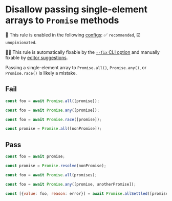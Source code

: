 # Disallow passing single-element arrays to `Promise` methods

💼 This rule is enabled in the following [configs](https://github.com/sindresorhus/eslint-plugin-unicorn#recommended-config): ✅ `recommended`, ☑️ `unopinionated`.

🔧💡 This rule is automatically fixable by the [`--fix` CLI option](https://eslint.org/docs/latest/user-guide/command-line-interface#--fix) and manually fixable by [editor suggestions](https://eslint.org/docs/latest/use/core-concepts#rule-suggestions).

<!-- end auto-generated rule header -->
<!-- Do not manually modify this header. Run: `npm run fix:eslint-docs` -->

Passing a single-element array to `Promise.all()`, `Promise.any()`, or `Promise.race()` is likely a mistake.

## Fail

```js
const foo = await Promise.all([promise]);
```

```js
const foo = await Promise.any([promise]);
```

```js
const foo = await Promise.race([promise]);
```

```js
const promise = Promise.all([nonPromise]);
```

## Pass

```js
const foo = await promise;
```

```js
const promise = Promise.resolve(nonPromise);
```

```js
const foo = await Promise.all(promises);
```

```js
const foo = await Promise.any([promise, anotherPromise]);
```

```js
const [{value: foo, reason: error}] = await Promise.allSettled([promise]);
```
